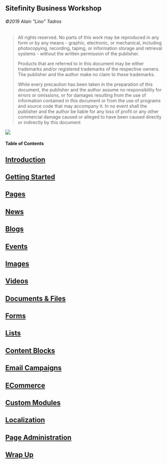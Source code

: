 Sitefinity Business Workshop
-------------------------------

###### ©2019 Alain "Lino" Tadros

> All rights reserved. No parts of this work may be reproduced in any
> form or by any means - graphic, electronic, or mechanical, including
> photocopying, recording, taping, or information storage and retrieval
> systems - without the written permission of the publisher.
>
> Products that are referred to in this document may be either
> trademarks and/or registered trademarks of the respective owners. The
> publisher and the author make no claim to these trademarks.
>
> While every precaution has been taken in the preparation of this
> document, the publisher and the author assume no responsibility for
> errors or omissions, or for damages resulting from the use of
> information contained in this document or from the use of programs and
> source code that may accompany it. In no event shall the publisher and
> the author be liable for any loss of profit or any other commercial
> damage caused or alleged to have been caused directly or indirectly by
> this document

![](../media/SitefinityTraining.png)

#### Table of Contents

[Introduction](./Introduction/readme.md)
-------------------------------------------

[Getting Started](./Getting%20Started/readme.md)
------------------------------------------------

[Pages](./Pages/readme.md)
-----------------------------

[News](./News/readme.md)
------------------------

[Blogs](./Blogs/readme.md)
-----------------------------

[Events](./Events/readme.md)
----------------------------

[Images](./Images/readme.md)
------------------------------

[Videos](./Videos/readme.md)
-----------------------------

[Documents & Files](./Documents%20and%20Files/readme.md)
--------------------------------------------------------

[Forms](./Forms/readme.md)
----------------------------

[Lists](./Lists/readme.md)
--------------------------

[Content Blocks](./Content%20Blocks/readme.md)
----------------------------------------------

[Email Campaigns](./Email%20Campaigns/readme.md)
------------------------------------------------

[ECommerce](./ECommerce/readme.md)
-------------------------------------

[Custom Modules](./Custom%20Modules/readme.md)
----------------------------------------------

[Localization](./Localization/readme.md)
----------------------------------------

[Page Administration](./Page%20Administration/readme.md)
--------------------------------------------------------

[Wrap Up](./Wrap%20Up/readme.md)
--------------------------------